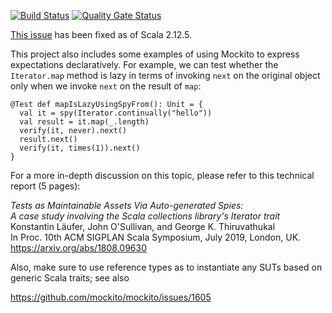 [![Build Status](https://travis-ci.org/klaeufer/issue10709-scala.svg?branch=master)](https://travis-ci.org/klaeufer/issue10709-scala)
[![Quality Gate Status](https://sonarcloud.io/api/project_badges/measure?project=klaeufer_issue10709-scala&metric=alert_status)](https://sonarcloud.io/dashboard?id=klaeufer_issue10709-scala)

[This issue](https://github.com/scala/bug/issues/10709)
has been fixed as of Scala 2.12.5.

This project also includes some examples of using Mockito to express expectations declaratively.
For example, we can test whether the `Iterator.map` method is lazy in terms of
invoking `next` on the original object only when we invoke `next` on the result of `map`:

    @Test def mapIsLazyUsingSpyFrom(): Unit = {
      val it = spy(Iterator.continually("hello"))
      val result = it.map(_.length)
      verify(it, never).next()
      result.next()
      verify(it, times(1)).next()
    }

For a more in-depth discussion on this topic,
please refer to this technical report (5 pages):

*Tests as Maintainable Assets Via Auto-generated Spies:* \
*A case study involving the Scala collections library's Iterator trait* \
Konstantin Läufer, John O'Sullivan, and George K. Thiruvathukal \
In Proc. 10th ACM SIGPLAN Scala Symposium, July 2019, London, UK.
https://arxiv.org/abs/1808.09630

Also, make sure to use reference types as to instantiate any SUTs based on generic Scala traits; see also

https://github.com/mockito/mockito/issues/1605
